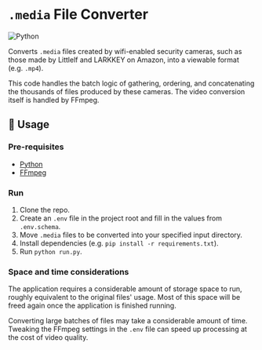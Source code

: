 # `.media` File Converter

![Python](https://img.shields.io/badge/Python-FFD43B?style=for-the-badge&logo=python&logoColor=blue)

Converts `.media` files created by wifi-enabled security cameras, such as those made by Littlelf and LARKKEY on Amazon, into a viewable format (e.g. `.mp4`).

This code handles the batch logic of gathering, ordering, and concatenating the thousands of files produced by these cameras. The video conversion itself is handled by FFmpeg.

## :rocket: Usage

### Pre-requisites

- [Python](https://www.python.org)
- [FFmpeg](https://ffmpeg.org)

### Run

1. Clone the repo.
2. Create an `.env` file in the project root and fill in the values from `.env.schema`.
3. Move `.media` files to be converted into your specified input directory.
4. Install dependencies (e.g. `pip install -r requirements.txt`).
5. Run `python run.py`.

### Space and time considerations

The application requires a considerable amount of storage space to run, roughly equivalent to the original files' usage. Most of this space will be freed again once the application is finished running.

Converting large batches of files may take a considerable amount of time. Tweaking the FFmpeg settings in the `.env` file can speed up processing at the cost of video quality.
